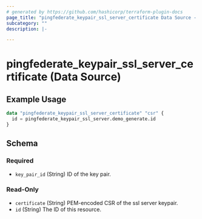 ```yaml
---
# generated by https://github.com/hashicorp/terraform-plugin-docs
page_title: "pingfederate_keypair_ssl_server_certificate Data Source - terraform-provider-pingfederate"
subcategory: ""
description: |-

---
```


# pingfederate_keypair_ssl_server_certificate (Data Source)



## Example Usage

```terraform
data "pingfederate_keypair_ssl_server_certificate" "csr" {
  id = pingfederate_keypair_ssl_server.demo_generate.id
}
```

<!-- schema generated by tfplugindocs -->
## Schema

### Required

- `key_pair_id` (String) ID of the key pair.

### Read-Only

- `certificate` (String) PEM-encoded CSR of the ssl server keypair.
- `id` (String) The ID of this resource.
